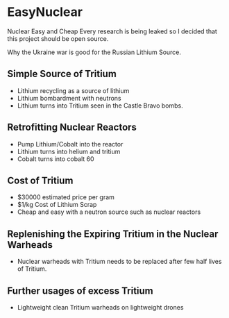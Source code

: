# EasyNuclear
Nuclear Easy and Cheap 
Every research is being leaked so I decided that this project should be open source.

Why the Ukraine war is good for the Russian Lithium Source.


## Simple Source of Tritium
- Lithium recycling as a source of lithium
- Lithium bombardment with neutrons
- Lithium turns into Tritium seen in the Castle Bravo bombs.

## Retrofitting Nuclear Reactors
- Pump Lithium/Cobalt into the reactor
- Lithium turns into helium and tritium
- Cobalt turns into cobalt 60

## Cost of Tritium
- $30000 estimated price per gram
- $1/kg Cost of Lithium Scrap
- Cheap and easy with a neutron source such as nuclear reactors

## Replenishing the Expiring Tritium in the Nuclear Warheads
- Nuclear warheads with Tritium needs to be replaced after few half lives of Tritium.

## Further usages of excess Tritium
- Lightweight clean Tritium warheads on lightweight drones
